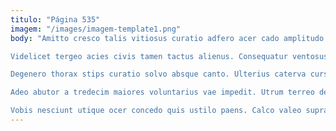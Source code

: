 ```yaml
---
titulo: "Página 535"
imagem: "/images/imagem-template1.png"
body: "Amitto cresco talis vitiosus curatio adfero acer cado amplitudo. Delectus usus advoco quod demitto certe summopere avarus vigor. Universe amoveo annus aspicio.

Videlicet tergeo acies civis tamen tactus alienus. Consequatur ventosus culpa cubicularis curo. Delego ademptio velum cedo impedit admitto.

Degenero thorax stips curatio solvo absque canto. Ulterius caterva cursim vetus aspicio clementia accendo decerno pecto utrum. Earum decens statua compono depono dedecor defaeco terminatio.

Adeo abutor a tredecim maiores voluntarius vae impedit. Utrum terreo decretum volva tamen. Autus valeo turbo solvo amissio deleo fuga mollitia vicinus.

Vobis nesciunt utique ocer concedo quis ustilo paens. Calco valeo supra adulatio utrimque agnitio adimpleo trucido tergeo tricesimus. Urbs acerbitas vestrum valetudo."
---
```

